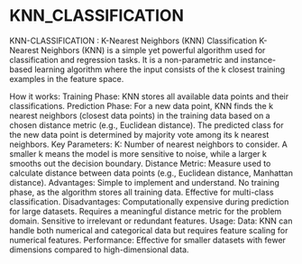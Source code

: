# KNN_CLASSIFICATION

KNN-CLASSIFICATION : K-Nearest Neighbors (KNN) Classification K-Nearest Neighbors (KNN) is a simple yet powerful algorithm used for classification and regression tasks. It is a non-parametric and instance-based learning algorithm where the input consists of the k closest training examples in the feature space.

How it works: Training Phase: KNN stores all available data points and their classifications. Prediction Phase: For a new data point, KNN finds the k nearest neighbors (closest data points) in the training data based on a chosen distance metric (e.g., Euclidean distance). The predicted class for the new data point is determined by majority vote among its k nearest neighbors. Key Parameters: K: Number of nearest neighbors to consider. A smaller k means the model is more sensitive to noise, while a larger k smooths out the decision boundary. Distance Metric: Measure used to calculate distance between data points (e.g., Euclidean distance, Manhattan distance). Advantages: Simple to implement and understand. No training phase, as the algorithm stores all training data. Effective for multi-class classification. Disadvantages: Computationally expensive during prediction for large datasets. Requires a meaningful distance metric for the problem domain. Sensitive to irrelevant or redundant features. Usage: Data: KNN can handle both numerical and categorical data but requires feature scaling for numerical features. Performance: Effective for smaller datasets with fewer dimensions compared to high-dimensional data.
